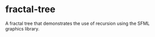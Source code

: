 # fractal-tree
A fractal tree that demonstrates the use of recursion using the SFML graphics library.
